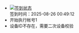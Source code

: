 - [![签到状态](https://github.com/womade/Cloud189-Actions/actions/workflows/main.yml/badge.svg?branch=main)](https://github.com/womade/Cloud189-Actions/actions/workflows/main.yml) <br> 签到时间：2025-08-26 00:49:12
- 开始执行帐号1
- 设备ID不存在，需要二次设备校验
